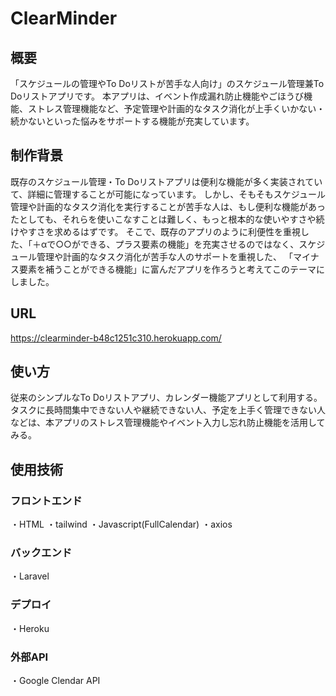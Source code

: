 # ClearMinder

## 概要

「スケジュールの管理やTo Doリストが苦手な人向け」のスケジュール管理兼To Doリストアプリです。
本アプリは、イベント作成漏れ防止機能やごほうび機能、ストレス管理機能など、予定管理や計画的なタスク消化が上手くいかない・続かないといった悩みをサポートする機能が充実しています。


## 制作背景

既存のスケジュール管理・To Doリストアプリは便利な機能が多く実装されていて、詳細に管理することが可能になっています。
しかし、そもそもスケジュール管理や計画的なタスク消化を実行することが苦手な人は、もし便利な機能があったとしても、それらを使いこなすことは難しく、もっと根本的な使いやすさや続けやすさを求めるはずです。
そこで、既存のアプリのように利便性を重視した、「＋αで○○ができる、プラス要素の機能」を充実させるのではなく、スケジュール管理や計画的なタスク消化が苦手な人のサポートを重視した、
「マイナス要素を補うことができる機能」に富んだアプリを作ろうと考えてこのテーマにしました。

## URL

https://clearminder-b48c1251c310.herokuapp.com/

## 使い方
従来のシンプルなTo Doリストアプリ、カレンダー機能アプリとして利用する。
タスクに長時間集中できない人や継続できない人、予定を上手く管理できない人などは、本アプリのストレス管理機能やイベント入力し忘れ防止機能を活用してみる。


## 使用技術
### フロントエンド

・HTML
・tailwind
・Javascript(FullCalendar)
・axios

### バックエンド

・Laravel

### デプロイ

・Heroku

### 外部API

・Google Clendar API
